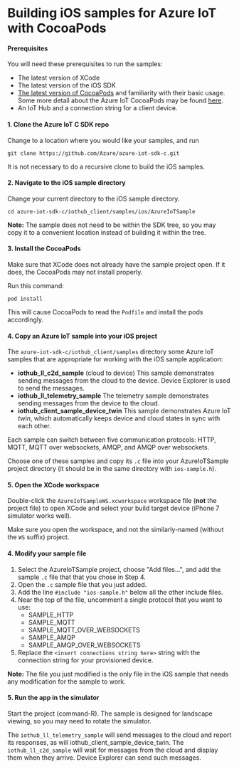# Building iOS samples for Azure IoT with CocoaPods

#### Prerequisites
 You will need these prerequisites to run the samples:
* The latest version of XCode
* The latest version of the iOS SDK
* [The latest version of CocoaPods](https://guides.cocoapods.org/using/index.html) and 
familiarity with their basic usage. Some more detail about the Azure IoT CocoaPods
may be found [here](./CocoaPods.md).
* An IoT Hub and a connection string for a client device.

#### 1. Clone the Azure IoT C SDK repo

Change to a location where you would like your samples, and run

`git clone https://github.com/Azure/azure-iot-sdk-c.git`

It is not necessary to do a recursive clone to build the iOS samples.

#### 2. Navigate to the iOS sample directory

Change your current directory to the iOS sample directory.

`cd azure-iot-sdk-c/iothub_client/samples/ios/AzureIoTSample`

**Note:** The sample does not need to be within the SDK tree, so you may copy it to a 
convenient location instead of building it within the tree.

#### 3. Install the CocoaPods

Make sure that XCode does not already have the sample project open. If
it does, the CocoaPods may not install properly.

Run this command:

`pod install`

This will cause CocoaPods to read the `Podfile` and install the pods accordingly.

#### 4. Copy an Azure IoT sample into your iOS project

The `azure-iot-sdk-c/iothub_client/samples` directory some Azure IoT samples that
are appropriate for working with the iOS sample application:

* **iothub_ll_c2d_sample** (cloud to device) This sample demonstrates sending messages
from the cloud to the device. Device Explorer is used to send the messages.
* **iothub_ll_telemetry_sample** The telemetry sample demonstrates sending messages
from the device to the cloud.
* **iothub_client_sample_device_twin** This sample demonstrates Azure IoT _twin_, which 
automatically keeps device and cloud states in sync with each other.

Each sample can switch between five communication protocols: HTTP, MQTT, MQTT over websockets, 
AMQP, and AMQP over websockets.

Choose one of these samples and copy its `.c` file into your AzureIoTSample project directory
(it should be in the same directory with `ios-sample.h`).

#### 5. Open the XCode workspace

Double-click the `AzureIoTSampleWS.xcworkspace` workspace file (**not** the project file) to
open XCode and select your build target device (iPhone 7 simulator works well).

Make sure you open the workspace, and not the similarly-named (without the `WS` suffix) project.

#### 4. Modify your sample file

1. Select the AzureIoTSample project, choose "Add files...", and add the sample `.c` file that
that you chose in Step 4.
2. Open the `.c` sample file that you just added.
3. Add the line `#include "ios-sample.h"` below all the other include files.
4. Near the top of the file, uncomment a single protocol that you want to use:
    * SAMPLE_HTTP
    * SAMPLE_MQTT
    * SAMPLE_MQTT_OVER_WEBSOCKETS
    * SAMPLE_AMQP
    * SAMPLE_AMQP_OVER_WEBSOCKETS
5. Replace the `<insert connections string here>` string with
the connection string for your provisioned device.

**Note:** The file you just modified is the only file in the iOS sample that needs any modification
for the sample to work. 

#### 5. Run the app in the simulator

Start the project (command-R). The sample is designed for landscape viewing, so you may need to
rotate the simulator. 

The `iothub_ll_telemetry_sample` will send messages to the cloud and report its responses, as will
iothub_client_sample_device_twin.
The `iothub_ll_c2d_sample` will wait for messages from the cloud and display them
when they arrive. Device Explorer can send such messages.


